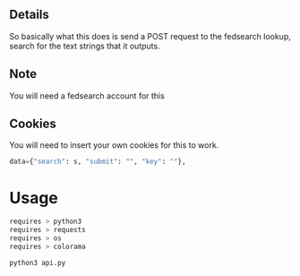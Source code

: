 ## Details
So basically what this does is send a POST request to the fedsearch lookup, search for the text strings that it outputs.

## Note
You will need a fedsearch account for this

## Cookies
You will need to insert your own cookies for this to work.
```python
data={"search": s, "submit": "", "key": ""}, 

```

# Usage
```bash
requires > python3
requires > requests
requires > os
requires > colorama
```

```bash
python3 api.py
```
